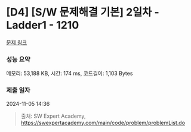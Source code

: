 # [D4] [S/W 문제해결 기본] 2일차 - Ladder1 - 1210 

[문제 링크](https://swexpertacademy.com/main/code/problem/problemDetail.do?contestProbId=AV14ABYKADACFAYh) 

### 성능 요약

메모리: 53,188 KB, 시간: 174 ms, 코드길이: 1,103 Bytes

### 제출 일자

2024-11-05 14:36



> 출처: SW Expert Academy, https://swexpertacademy.com/main/code/problem/problemList.do
